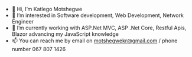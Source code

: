 - 👋 Hi, I’m Katlego Motshegwe
- 👀 I’m interested in Software development, Web Development, Network Engineer
- 🌱 I’m currently working with ASP.Net MVC, ASP .Net Core, Restful Apis, Blazor advancing my JavaScript knowledge
- 📫 You can reach me by email on motshegwekr@gmail.com / phone number 067 807 1426

<!---
Moshirinki/Moshirinki is a ✨ special ✨ repository because its `README.md` (this file) appears on your GitHub profile.
You can click the Preview link to take a look at your changes.
--->
